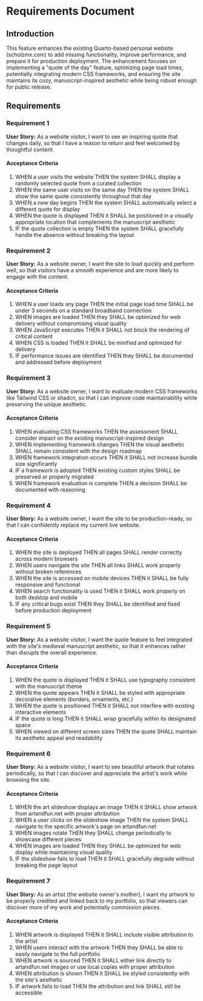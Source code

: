 # Requirements Document

## Introduction

This feature enhances the existing Quarto-based personal website (scholzmx.com) to add missing functionality, improve performance, and prepare it for production deployment. The enhancement focuses on implementing a "quote of the day" feature, optimizing page load times, potentially integrating modern CSS frameworks, and ensuring the site maintains its cozy, manuscript-inspired aesthetic while being robust enough for public release.

## Requirements

### Requirement 1

**User Story:** As a website visitor, I want to see an inspiring quote that changes daily, so that I have a reason to return and feel welcomed by thoughtful content.

#### Acceptance Criteria

1. WHEN a user visits the website THEN the system SHALL display a randomly selected quote from a curated collection
2. WHEN the same user visits on the same day THEN the system SHALL show the same quote consistently throughout that day
3. WHEN a new day begins THEN the system SHALL automatically select a different quote for display
4. WHEN the quote is displayed THEN it SHALL be positioned in a visually appropriate location that complements the manuscript aesthetic
5. IF the quote collection is empty THEN the system SHALL gracefully handle the absence without breaking the layout

### Requirement 2

**User Story:** As a website owner, I want the site to load quickly and perform well, so that visitors have a smooth experience and are more likely to engage with the content.

#### Acceptance Criteria

1. WHEN a user loads any page THEN the initial page load time SHALL be under 3 seconds on a standard broadband connection
2. WHEN images are loaded THEN they SHALL be optimized for web delivery without compromising visual quality
3. WHEN JavaScript executes THEN it SHALL not block the rendering of critical content
4. WHEN CSS is loaded THEN it SHALL be minified and optimized for delivery
5. IF performance issues are identified THEN they SHALL be documented and addressed before deployment

### Requirement 3

**User Story:** As a website owner, I want to evaluate modern CSS frameworks like Tailwind CSS or shadcn, so that I can improve code maintainability while preserving the unique aesthetic.

#### Acceptance Criteria

1. WHEN evaluating CSS frameworks THEN the assessment SHALL consider impact on the existing manuscript-inspired design
2. WHEN implementing framework changes THEN the visual aesthetic SHALL remain consistent with the design roadmap
3. WHEN framework integration occurs THEN it SHALL not increase bundle size significantly
4. IF a framework is adopted THEN existing custom styles SHALL be preserved or properly migrated
5. WHEN framework evaluation is complete THEN a decision SHALL be documented with reasoning

### Requirement 4

**User Story:** As a website owner, I want the site to be production-ready, so that I can confidently replace my current live website.

#### Acceptance Criteria

1. WHEN the site is deployed THEN all pages SHALL render correctly across modern browsers
2. WHEN users navigate the site THEN all links SHALL work properly without broken references
3. WHEN the site is accessed on mobile devices THEN it SHALL be fully responsive and functional
4. WHEN search functionality is used THEN it SHALL work properly on both desktop and mobile
5. IF any critical bugs exist THEN they SHALL be identified and fixed before production deployment

### Requirement 5

**User Story:** As a website visitor, I want the quote feature to feel integrated with the site's medieval manuscript aesthetic, so that it enhances rather than disrupts the overall experience.

#### Acceptance Criteria

1. WHEN the quote is displayed THEN it SHALL use typography consistent with the manuscript theme
2. WHEN the quote appears THEN it SHALL be styled with appropriate decorative elements (borders, ornaments, etc.)
3. WHEN the quote is positioned THEN it SHALL not interfere with existing interactive elements
4. IF the quote is long THEN it SHALL wrap gracefully within its designated space
5. WHEN viewed on different screen sizes THEN the quote SHALL maintain its aesthetic appeal and readability

### Requirement 6

**User Story:** As a website visitor, I want to see beautiful artwork that rotates periodically, so that I can discover and appreciate the artist's work while browsing the site.

#### Acceptance Criteria

1. WHEN the art slideshow displays an image THEN it SHALL show artwork from artandfun.net with proper attribution
2. WHEN a user clicks on the slideshow image THEN the system SHALL navigate to the specific artwork's page on artandfun.net
3. WHEN images rotate THEN they SHALL change periodically to showcase different pieces
4. WHEN images are loaded THEN they SHALL be optimized for web display while maintaining visual quality
5. IF the slideshow fails to load THEN it SHALL gracefully degrade without breaking the page layout

### Requirement 7

**User Story:** As an artist (the website owner's mother), I want my artwork to be properly credited and linked back to my portfolio, so that viewers can discover more of my work and potentially commission pieces.

#### Acceptance Criteria

1. WHEN artwork is displayed THEN it SHALL include visible attribution to the artist
2. WHEN users interact with the artwork THEN they SHALL be able to easily navigate to the full portfolio
3. WHEN artwork is sourced THEN it SHALL either link directly to artandfun.net images or use local copies with proper attribution
4. WHEN attribution is shown THEN it SHALL be styled consistently with the site's aesthetic
5. IF artwork fails to load THEN the attribution and link SHALL still be accessible